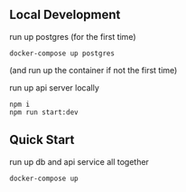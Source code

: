 
## Local Development

run up postgres (for the first time)
```
docker-compose up postgres
```

(and run up the container if not the first time)

run up api server locally
```
npm i
npm run start:dev
```


## Quick Start

run up db and api service all together
```
docker-compose up
```